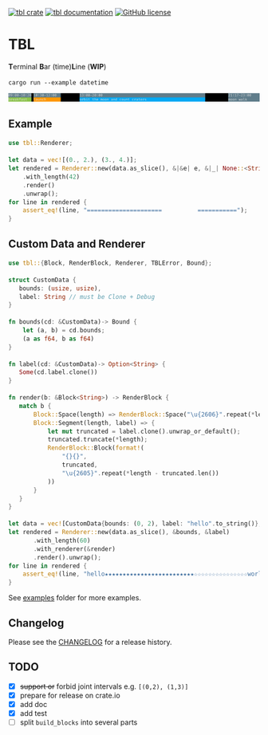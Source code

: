 [![tbl crate](https://img.shields.io/crates/v/tbl.svg)](https://crates.io/crates/tbl)
[![tbl documentation](https://docs.rs/tbl/badge.svg)](https://docs.rs/tbl)
[![GitHub license](https://img.shields.io/github/license/PicoJr/tbl)](https://github.com/PicoJr/tbl/blob/master/LICENSE)
# TBL

**T**erminal **B**ar (time)**L**ine (**WIP**)

`cargo run --example datetime`

![](img/timeline.png)

## Example

```rust
use tbl::Renderer;

let data = vec![(0., 2.), (3., 4.)];
let rendered = Renderer::new(data.as_slice(), &|&e| e, &|_| None::<String>) // explicit type for Option<Label>
    .with_length(42)
    .render()
    .unwrap();
for line in rendered {
    assert_eq!(line, "=====================          ===========");
}
```

## Custom Data and Renderer

```rust
use tbl::{Block, RenderBlock, Renderer, TBLError, Bound};

struct CustomData {
   bounds: (usize, usize),
   label: String // must be Clone + Debug
}

fn bounds(cd: &CustomData)-> Bound {
    let (a, b) = cd.bounds;
    (a as f64, b as f64)
}

fn label(cd: &CustomData)-> Option<String> {
   Some(cd.label.clone())
}

fn render(b: &Block<String>) -> RenderBlock {
   match b {
       Block::Space(length) => RenderBlock::Space("\u{2606}".repeat(*length)),
       Block::Segment(length, label) => {
           let mut truncated = label.clone().unwrap_or_default();
           truncated.truncate(*length);
           RenderBlock::Block(format!(
               "{}{}",
               truncated,
               "\u{2605}".repeat(*length - truncated.len())
           ))
       }
   }
}

let data = vec![CustomData{bounds: (0, 2), label: "hello".to_string()}, CustomData{bounds: (3, 4), label: "world!".to_string()}];
let rendered = Renderer::new(data.as_slice(), &bounds, &label)
       .with_length(60)
       .with_renderer(&render)
       .render().unwrap();
for line in rendered {
    assert_eq!(line, "hello★★★★★★★★★★★★★★★★★★★★★★★★★☆☆☆☆☆☆☆☆☆☆☆☆☆☆☆world!★★★★★★★★★");
}
```

See [examples](examples) folder for more examples.

## Changelog

Please see the [CHANGELOG](CHANGELOG.md) for a release history.

## TODO

- [x] ~~support or~~ forbid joint intervals e.g. `[(0,2), (1,3)]`
- [x] prepare for release on crate.io
- [x] add doc
- [x] add test
- [ ] split `build_blocks` into several parts
